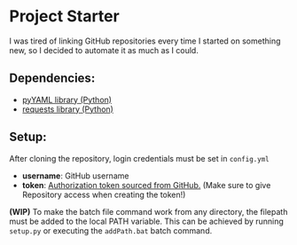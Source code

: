 Project Starter
===============

I was tired of linking GitHub repositories every time I started on something new, so I decided to automate it as much as I could.

## Dependencies:

- [pyYAML library (Python)](https://pyyaml.org/)
- [requests library (Python)](https://2.python-requests.org/en/master/)

## Setup:

After cloning the repository, login credentials must be set in `config.yml`
- **username**: GitHub username
- **token**: [Authorization token sourced from GitHub.](https://github.com/settings/tokens) (Make sure to give Repository access when creating the token!)

**(WIP)** To make the batch file command work from any directory, the filepath must be added to the
local PATH variable. This can be achieved by running `setup.py` or executing the `addPath.bat` batch command.